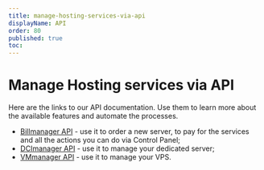 ```yaml
---
title: manage-hosting-services-via-api
displayName: API
order: 80
published: true
toc:
---
```

# Manage Hosting services via API

Here are the links to our API documentation. Use them to learn more about the available features and automate the processes.

- <a href="https://docs.ispsystem.com/billmanager/developer-section/billmanager-api" target="_blank">Billmanager API</a> - use it to order a new server, to pay for the services and all the actions you can do via Control Panel;
- <a href="https://docs.ispsystem.com/dcimanager/developer-section/dcimanager-api" target="_blank">DCImanager API</a> - use it to manage your dedicated server;
- <a href="https://docs.ispsystem.com/vmmanager-kvm/developer-section/vmmanager-kvm-api" target="_blank">VMmanager API</a> - use it to manage your VPS.